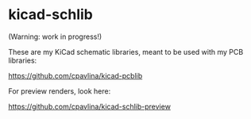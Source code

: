 kicad-schlib
============

(Warning: work in progress!)

These are my KiCad schematic libraries, meant to be used with my PCB
libraries:

https://github.com/cpavlina/kicad-pcblib

For preview renders, look here:

https://github.com/cpavlina/kicad-schlib-preview
